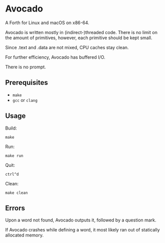# Avocado

A Forth for Linux and macOS on x86-64.

Avocado is written mostly in (indirect-)threaded code. There is no limit on the amount of primitives, however, each primitive should be kept small.

Since .text and .data are not mixed, CPU caches stay clean.

For further efficiency, Avocado has buffered I/O.

There is no prompt.

## Prerequisites

* `make`
* `gcc` or `clang`

## Usage

Build:

	make

Run:

	make run

Quit:

	ctrl^d

Clean:

	make clean

## Errors

Upon a word not found, Avocado outputs it, followed by a question mark.

If Avocado crashes while defining a word, it most likely ran out of statically allocated memory.
